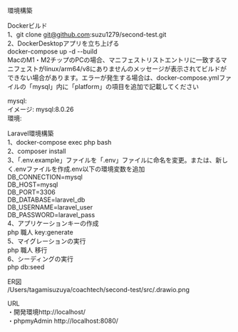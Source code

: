 環境構築  

Dockerビルド  
1、git clone git@github.com:suzu1279/second-test.git     
2、DockerDesktopアプリを立ち上げる  
docker-compose up -d --build  
MacのM1・M2チップのPCの場合、マニフェストリストエントリに一致するマニフェストがlinux/arm64/v8にありませんのメッセージが表示されてビルドができない場合があります。エラーが発生する場合は、docker-compose.ymlファイルの「mysql」内に「platform」の項目を追加で記載してください  

mysql:  
イメージ: mysql:8.0.26  
環境:  

Laravel環境構築  
1、docker-compose exec php bash  
2、composer install  
3、「.env.example」ファイルを「.env」ファイルに命名を変更。または、新しく.envファイルを作成.env以下の環境変数を追加  
DB_CONNECTION=mysql  
DB_HOST=mysql  
DB_PORT=3306  
DB_DATABASE=laravel_db  
DB_USERNAME=laravel_user  
DB_PASSWORD=laravel_pass  
4、アプリケーションキーの作成  
php 職人 key:generate  
5、マイグレーションの実行  
php 職人 移行  
6、シーディングの実行  
php db:seed  
  
ER図  
/Users/tagamisuzuya/coachtech/second-test/src/.drawio.png  



URL  
・開発環境http://localhost/  
・phpmyAdmin http://localhost:8080/  

